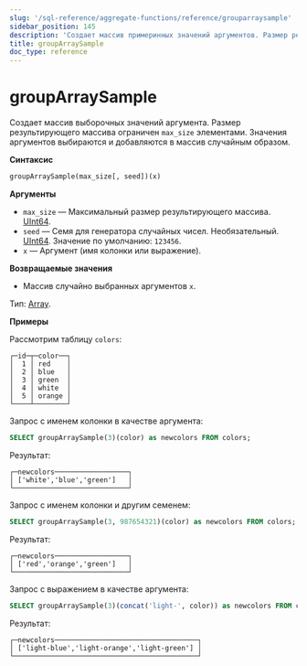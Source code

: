 ```yaml
---
slug: '/sql-reference/aggregate-functions/reference/grouparraysample'
sidebar_position: 145
description: 'Создает массив примеринных значений аргументов. Размер результирующего'
title: groupArraySample
doc_type: reference
---
```

# groupArraySample

Создает массив выборочных значений аргумента. Размер результирующего массива ограничен `max_size` элементами. Значения аргументов выбираются и добавляются в массив случайным образом.

**Синтаксис**

```sql
groupArraySample(max_size[, seed])(x)
```

**Аргументы**

- `max_size` — Максимальный размер результирующего массива. [UInt64](../../data-types/int-uint.md).
- `seed` — Семя для генератора случайных чисел. Необязательный. [UInt64](../../data-types/int-uint.md). Значение по умолчанию: `123456`.
- `x` — Аргумент (имя колонки или выражение).

**Возвращаемые значения**

- Массив случайно выбранных аргументов `x`.

Тип: [Array](../../data-types/array.md).

**Примеры**

Рассмотрим таблицу `colors`:

```text
┌─id─┬─color──┐
│  1 │ red    │
│  2 │ blue   │
│  3 │ green  │
│  4 │ white  │
│  5 │ orange │
└────┴────────┘
```

Запрос с именем колонки в качестве аргумента:

```sql
SELECT groupArraySample(3)(color) as newcolors FROM colors;
```

Результат:

```text
┌─newcolors──────────────────┐
│ ['white','blue','green']   │
└────────────────────────────┘
```

Запрос с именем колонки и другим семенем:

```sql
SELECT groupArraySample(3, 987654321)(color) as newcolors FROM colors;
```

Результат:

```text
┌─newcolors──────────────────┐
│ ['red','orange','green']   │
└────────────────────────────┘
```

Запрос с выражением в качестве аргумента:

```sql
SELECT groupArraySample(3)(concat('light-', color)) as newcolors FROM colors;
```

Результат:

```text
┌─newcolors───────────────────────────────────┐
│ ['light-blue','light-orange','light-green'] │
└─────────────────────────────────────────────┘
```